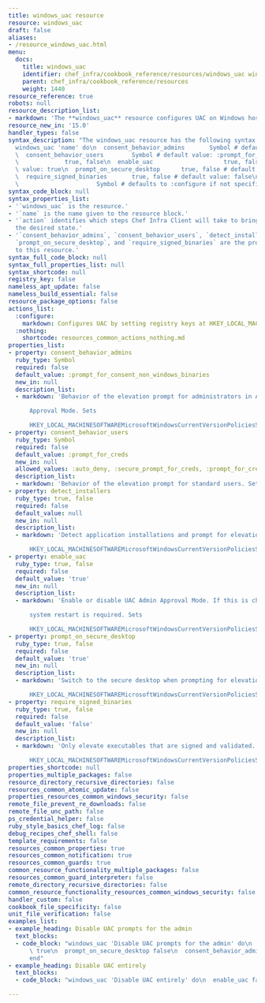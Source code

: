 ```yaml
---
title: windows_uac resource
resource: windows_uac
draft: false
aliases:
- /resource_windows_uac.html
menu:
  docs:
    title: windows_uac
    identifier: chef_infra/cookbook_reference/resources/windows_uac windows_uac
    parent: chef_infra/cookbook_reference/resources
    weight: 1440
resource_reference: true
robots: null
resource_description_list:
- markdown: 'The **windows_uac** resource configures UAC on Windows hosts by setting registry keys at ''HKEY_LOCAL_MACHINESOFTWAREMicrosoftWindowsCurrentVersionPoliciesSystem'''
resource_new_in: '15.0'
handler_types: false
syntax_description: "The windows_uac resource has the following syntax:\n\n``` ruby\n\
  windows_uac 'name' do\n  consent_behavior_admins       Symbol # default value: :prompt_for_consent_non_windows_binaries\n\
  \  consent_behavior_users        Symbol # default value: :prompt_for_creds\n  detect_installers\
  \             true, false\n  enable_uac                    true, false # default\
  \ value: true\n  prompt_on_secure_desktop      true, false # default value: true\n\
  \  require_signed_binaries       true, false # default value: false\n  action  \
  \                      Symbol # defaults to :configure if not specified\nend\n```"
syntax_code_block: null
syntax_properties_list:
- '`windows_uac` is the resource.'
- '`name` is the name given to the resource block.'
- '`action` identifies which steps Chef Infra Client will take to bring the node into
  the desired state.'
- '`consent_behavior_admins`, `consent_behavior_users`, `detect_installers`, `enable_uac`,
  `prompt_on_secure_desktop`, and `require_signed_binaries` are the properties available
  to this resource.'
syntax_full_code_block: null
syntax_full_properties_list: null
syntax_shortcode: null
registry_key: false
nameless_apt_update: false
nameless_build_essential: false
resource_package_options: false
actions_list:
  :configure:
    markdown: Configures UAC by setting registry keys at HKEY_LOCAL_MACHINESOFTWAREMicrosoftWindowsCurrentVersionPoliciesSystem.
  :nothing:
    shortcode: resources_common_actions_nothing.md
properties_list:
- property: consent_behavior_admins
  ruby_type: Symbol
  required: false
  default_value: :prompt_for_consent_non_windows_binaries
  new_in: null
  description_list:
  - markdown: 'Behavior of the elevation prompt for administrators in Admin

      Approval Mode. Sets

      HKEY_LOCAL_MACHINESOFTWAREMicrosoftWindowsCurrentVersionPoliciesSystemEnableLUAConsentPromptBehaviorAdmin.'
- property: consent_behavior_users
  ruby_type: Symbol
  required: false
  default_value: :prompt_for_creds
  new_in: null
  allowed_values: :auto_deny, :secure_prompt_for_creds, :prompt_for_creds
  description_list:
  - markdown: 'Behavior of the elevation prompt for standard users. Sets HKEY_LOCAL_MACHINESOFTWAREMicrosoftWindowsCurrentVersionPoliciesSystemEnableLUAConsentPromptBehaviorUser.'
- property: detect_installers
  ruby_type: true, false
  required: false
  default_value: null
  new_in: null
  description_list:
  - markdown: 'Detect application installations and prompt for elevation. Sets

      HKEY_LOCAL_MACHINESOFTWAREMicrosoftWindowsCurrentVersionPoliciesSystemEnableLUAEnableInstallerDetection.'
- property: enable_uac
  ruby_type: true, false
  required: false
  default_value: 'true'
  new_in: null
  description_list:
  - markdown: 'Enable or disable UAC Admin Approval Mode. If this is changed a

      system restart is required. Sets

      HKEY_LOCAL_MACHINESOFTWAREMicrosoftWindowsCurrentVersionPoliciesSystemEnableLUA.'
- property: prompt_on_secure_desktop
  ruby_type: true, false
  required: false
  default_value: 'true'
  new_in: null
  description_list:
  - markdown: 'Switch to the secure desktop when prompting for elevation. Sets

      HKEY_LOCAL_MACHINESOFTWAREMicrosoftWindowsCurrentVersionPoliciesSystemEnableLUAPromptOnSecureDesktop.'
- property: require_signed_binaries
  ruby_type: true, false
  required: false
  default_value: 'false'
  new_in: null
  description_list:
  - markdown: 'Only elevate executables that are signed and validated. Sets

      HKEY_LOCAL_MACHINESOFTWAREMicrosoftWindowsCurrentVersionPoliciesSystemEnableLUAValidateAdminCodeSignatures.'
properties_shortcode: null
properties_multiple_packages: false
resource_directory_recursive_directories: false
resources_common_atomic_update: false
properties_resources_common_windows_security: false
remote_file_prevent_re_downloads: false
remote_file_unc_path: false
ps_credential_helper: false
ruby_style_basics_chef_log: false
debug_recipes_chef_shell: false
template_requirements: false
resources_common_properties: true
resources_common_notification: true
resources_common_guards: true
common_resource_functionality_multiple_packages: false
resources_common_guard_interpreter: false
remote_directory_recursive_directories: false
common_resource_functionality_resources_common_windows_security: false
handler_custom: false
cookbook_file_specificity: false
unit_file_verification: false
examples_list:
- example_heading: Disable UAC prompts for the admin
  text_blocks:
  - code_block: "windows_uac 'Disable UAC prompts for the admin' do\n  enable_uac\
      \ true\n  prompt_on_secure_desktop false\n  consent_behavior_admins :no_prompt\n\
      end"
- example_heading: Disable UAC entirely
  text_blocks:
  - code_block: "windows_uac 'Disable UAC entirely' do\n  enable_uac false\nend"

---
```

